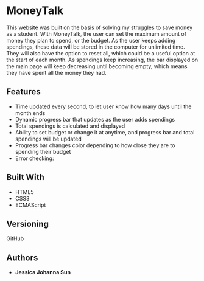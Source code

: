 # MoneyTalk

This website was built on the basis of solving my struggles to save money as a student. 
With MoneyTalk, the user can set the maximum amount of money they plan to spend, or the budget. As the user keeps adding spendings,
these data will be stored in the computer for unlimited time. They will also have the option to reset all, which could be a useful
option at the start of each month.
As spendings keep increasing, the bar displayed on the main page will keep decreasing until becoming empty, which means they have
spent all the money they had.

## Features

* Time updated every second, to let user know how many days until the month ends
* Dynamic progress bar that updates as the user adds spendings
* Total spendings is calculated and displayed
* Ability to set budget or change it at anytime, and progress bar and total spendings will be updated
* Progress bar changes color depending to how close they are to spending their budget
* Error checking: 


## Built With

* HTML5
* CSS3
* ECMAScript

## Versioning

GitHub

## Authors

* **Jessica Johanna Sun** 
